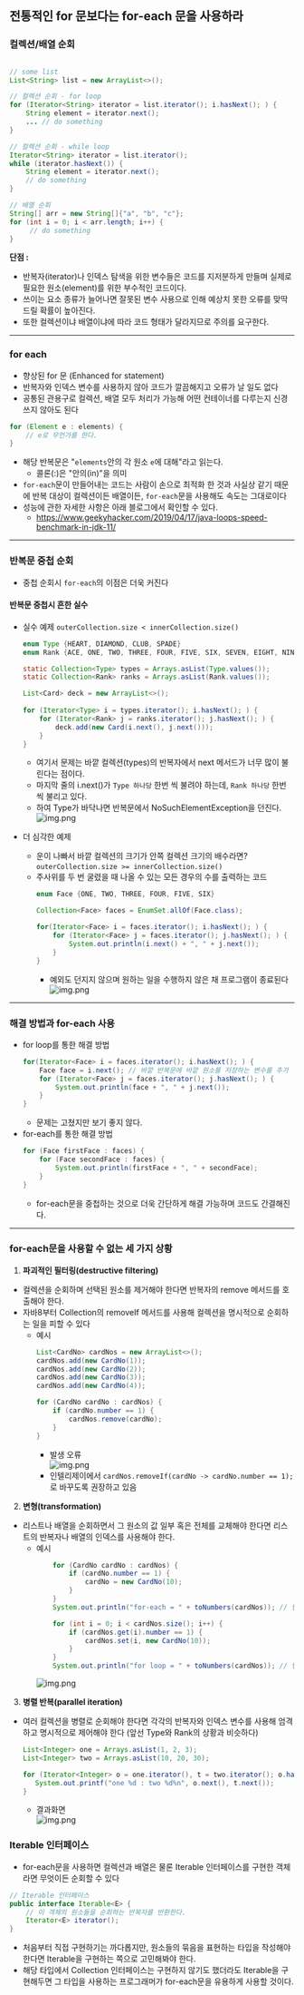 ## 전통적인 for 문보다는 for-each 문을 사용하라

### 컬렉션/배열 순회

```java

// some list
List<String> list = new ArrayList<>();

// 컬렉션 순회 - for loop
for (Iterator<String> iterator = list.iterator(); i.hasNext(); ) {
    String element = iterator.next();
    ... // do something
}

// 컬렉션 순회 - while loop
Iterator<String> iterator = list.iterator();
while (iterator.hasNext()) {
    String element = iterator.next();
    // do something
}

// 배열 순회
String[] arr = new String[]{"a", "b", "c"};
for (int i = 0; i < arr.length; i++) {
     // do something
}
```
**단점 :**  
- 반복자(iterator)나 인덱스 탐색을 위한 변수들은 코드를 지저분하게 만들며 실제로 필요한 원소(element)를 위한 부수적인 코드이다. 
- 쓰이는 요소 종류가 늘어나면 잘못된 변수 사용으로 인해 예상치 못한 오류를 맞딱드릴 확률이 높아진다. 
- 또한 컬렉션이냐 배열이냐에 따라 코드 형태가 달라지므로 주의를 요구한다.

---
### for each
- 향상된 for 문 (Enhanced for statement)
- 반복자와 인덱스 변수를 사용하지 않아 코드가 깔끔해지고 오류가 날 일도 없다
- 공통된 관용구로 컬렉션, 배열 모두 처리가 가능해 어떤 컨테이너를 다루는지 신경 쓰지 않아도 된다

```java
for (Element e : elements) {
    // e로 무언가를 한다.
}
```
- 해당 반복문은 "`elements`안의 각 원소 `e`에 대해"라고 읽는다.
    - 콜론(:)은 "안의(in)"을 의미
- `for-each`문이 만들어내는 코드는 사람이 손으로 최적화 한 것과 사실상 같기 때문에 반복 대상이 컬렉션이든 배열이든, `for-each`문을 사용해도 속도는 그대로이다
- 성능에 관한 자세한 사항은 아래 블로그에서 확인할 수 있다.
  - https://www.geekyhacker.com/2019/04/17/java-loops-speed-benchmark-in-jdk-11/
---
### 반복문 중첩 순회
- 중첩 순회시 `for-each`의 이점은 더욱 커진다

#### 반복문 중첩시 흔한 실수

- 실수 예제 `outerCollection.size < innerCollection.size()`
  ```java
  enum Type {HEART, DIAMOND, CLUB, SPADE}
  enum Rank {ACE, ONE, TWO, THREE, FOUR, FIVE, SIX, SEVEN, EIGHT, NINE,TEN, JACK, QUEEN,KING}

  static Collection<Type> types = Arrays.asList(Type.values());
  static Collection<Rank> ranks = Arrays.asList(Rank.values());

  List<Card> deck = new ArrayList<>();
        
  for (Iterator<Type> i = types.iterator(); i.hasNext(); ) {
      for (Iterator<Rank> j = ranks.iterator(); j.hasNext(); ) {
          deck.add(new Card(i.next(), j.next()));
      }
  }
  ```
  - 여기서 문제는 바깥 컬렉션(types)의 반복자에서 next 메서드가 너무 많이 불린다는 점이다.
  - 마지막 줄의 i.next()가 `Type 하나당` 한번 씩 불려야 하는데, `Rank 하나당` 한번 씩 불리고 있다.
  - 하여 Type가 바닥나면 반복문에서 NoSuchElementException을 던진다.
![img.png](images/NoSuchElementException.png)
    
- 더 심각한 예제
  - 운이 나빠서 바깥 컬렉션의 크기가 안쪽 컬렉션 크기의 배수라면? `outerCollection.size >= innerCollection.size()`
  - 주사위를 두 번 굴렸을 때 나올 수 있는 모든 경우의 수를 출력하는 코드
    ```java
    enum Face {ONE, TWO, THREE, FOUR, FIVE, SIX}
  
    Collection<Face> faces = EnumSet.allOf(Face.class);
    
    for(Iterator<Face> i = faces.iterator(); i.hasNext(); ) {
        for (Iterator<Face> j = faces.iterator(); j.hasNext(); ) {
            System.out.println(i.next() + ", " + j.next());
        }
    }
    ```
    - 예외도 던지지 않으며 원하는 일을 수행하지 않은 채 프로그램이 종료된다  
![img.png](images/diceRoll.png)

---

### 해결 방법과 for-each 사용
- for loop를 통한 해결 방법
  ```java
  for(Iterator<Face> i = faces.iterator(); i.hasNext(); ) {
      Face face = i.next(); // 바깥 반복문에 바깥 원소를 저장하는 변수를 추가
      for (Iterator<Face> j = faces.iterator(); j.hasNext(); ) {
          System.out.println(face + ", " + j.next());
      }
  }
  ```
  - 문제는 고쳤지만 보기 좋지 않다.
- for-each를 통한 해결 방법
  ```java
  for (Face firstFace : faces) {
      for (Face secondFace : faces) {
          System.out.println(firstFace + ", " + secondFace);
      }
  }
  ```
  - for-each문을 중첩하는 것으로 더욱 간단하게 해결 가능하며 코드도 간결해진다.
---
### for-each문을 사용할 수 없는 세 가지 상황

1. **파괴적인 필터링(destructive filtering)** 
  - 컬렉션을 순회하며 선택된 원소를 제거해야 한다면 반복자의 remove 메서드를 호출해야 한다.
  - 자바8부터 Collection의 removeIf 메서드를 사용해 컬렉션을 명시적으로 순회하는 일을 피할 수 있다
    - 예시
      ```java
      List<CardNo> cardNos = new ArrayList<>();
      cardNos.add(new CardNo(1));
      cardNos.add(new CardNo(2));
      cardNos.add(new CardNo(3));
      cardNos.add(new CardNo(4));
      
      for (CardNo cardNo : cardNos) {
          if (cardNo.number == 1) {
              cardNos.remove(cardNo);
          }
      }
      ```
      - 발생 오류  
      ![img.png](images/ConcurrentModificationException.png)
      - 인텔리제이에서 `cardNos.removeIf(cardNo -> cardNo.number == 1);`로 바꾸도록 권장하고 있음
2. **변형(transformation)**
  - 리스트나 배열을 순회하면서 그 원소의 값 일부 혹은 전체를 교체해야 한다면 리스트의 반복자나 배열의 인덱스를 사용해야 한다.
    - 예시
      ```java
          for (CardNo cardNo : cardNos) {
              if (cardNo.number == 1) {
                  cardNo = new CardNo(10);
              }
          }
          System.out.println("for-each = " + toNumbers(cardNos)); // 변경이 되지 않음
  
          for (int i = 0; i < cardNos.size(); i++) {
              if (cardNos.get(i).number == 1) {
                  cardNos.set(i, new CardNo(10));
              }
          }
          System.out.println("for loop = " + toNumbers(cardNos)); // 변경됨
      ```  
      ![img.png](images/transforming.png)
3. **병렬 반복(parallel iteration)**
  - 여러 컬렉션을 병렬로 순회해야 한다면 각각의 반복자와 인덱스 변수를 사용해 엄격하고 명시적으로 제어해야 한다 (앞선 Type와 Rank의 상황과 비슷하다)
    ```java
    List<Integer> one = Arrays.asList(1, 2, 3);
    List<Integer> two = Arrays.asList(10, 20, 30);
    
    for (Iterator<Integer> o = one.iterator(), t = two.iterator(); o.hasNext() && t.hasNext(); ) {
       System.out.printf("one %d : two %d%n", o.next(), t.next());
    }
    ```
    - 결과화면  
    ![img.png](images/parallel_iteration.png)

### Iterable 인터페이스
- for-each문을 사용하면 컬렉션과 배열은 물론 Iterable 인터페이스를 구현한 객체라면 무엇이든 순회할 수 있다
```java
// Iterable 인터페이스
public interface Iterable<E> {
    // 이 객체의 원소들을 순회하는 반복자를 반환한다.
    Iterator<E> iterator();
}
```
- 처음부터 직접 구현하기는 까다롭지만, 원소들의 묶음을 표현하는 타입을 작성해야 한다면 Iterable을 구현하는 쪽으로 고민해봐야 한다.
- 해당 타입에서 Collection 인터페이스는 구현하지 않기도 했더라도 Iterable을 구현해두면 그 타입을 사용하는 프로그래머가 for-each문을 유용하게 사용할 것이다.

